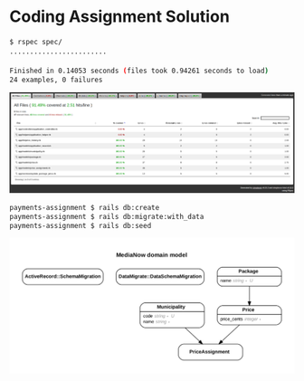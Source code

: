 # Coding Assignment Solution

```sh
$ rspec spec/
........................

Finished in 0.14053 seconds (files took 0.94261 seconds to load)
24 examples, 0 failures
```
![Screenshot](coverage.png)

```
payments-assignment $ rails db:create
payments-assignment $ rails db:migrate:with_data
payments-assignment $ rails db:seed
```
![Screenshot](uml.png)
